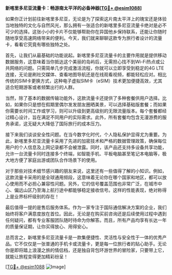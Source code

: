 **新喀里多尼亚流量卡：畅游南太平洋的必备神器[[TG💪+ @esim1088](https://t.me/s/esim1088)]**

如果你正计划前往新喀里多尼亚，无论是为了探索这片南太平洋上的瑰宝还是体验当地独特的文化与自然风光，那么拥有一张适合的新喀里多尼亚流量卡绝对是必不可少的选择。这张小小的卡片不仅能够帮助你在异国他乡保持联系，还能让你随时随地享受高速网络带来的便利。今天，我们就来聊聊这款专为旅行者设计的流量卡，看看它究竟有哪些独特之处。

首先，让我们从最基础的功能说起。新喀里多尼亚流量卡的主要作用就是提供移动数据服务，这意味着当你抵达这个美丽的岛屿后，无需担心找不到Wi-Fi热点或公共网络的问题。只需简单几步完成激活流程，你就可以立即享受到稳定的4G LTE连接，无论是刷社交媒体、查看地图导航还是在线观看视频，都能轻松应对。相比传统的SIM卡更换方式，这种电子虚拟SIM卡（eSIM）技术更加便捷高效，尤其适合短期游客或者频繁出行的人群。

当然，除了基本的数据传输功能外，这款流量卡还提供了多种套餐供用户选择。比如，如果你只是想在假期里偶尔发发朋友圈晒美景，可以选择基础版套餐；而如果你需要长时间工作或学习，则可以升级到更高级别的无限流量版本。每个套餐都经过精心设计，旨在满足不同用户的实际需求。此外，所有套餐均包含无漫游费的服务承诺，这无疑大大降低了国际旅行的成本压力。

接下来我们谈谈安全性问题。在当今数字化时代，个人隐私保护显得尤为重要。为此，新喀里多尼亚流量卡采用了先进的加密技术和严格的数据管理政策，确保每位用户的个人信息及上网记录都不会被泄露。同时，该产品还支持多设备共享功能，允许一台流量卡同时连接多个终端，如智能手机、平板电脑甚至笔记本电脑等，极大地方便了家庭出游或团队合作场景下的使用。

对于那些对技术细节感兴趣的朋友来说，这里还有一些值得了解的小知识。例如，这款流量卡采用的是全球通用频段，这意味着无论你在哪个国家和地区，都可以放心使用而不必担心兼容性问题。另外，它的信号覆盖范围也非常广泛，在城市中心、偏远山区乃至海上航行途中都能够稳定接收信号。这样的性能表现，绝对称得上是业界标杆级别的存在！

最后值得一提的是售后服务体系。作为一家专注于国际通信解决方案的企业，我们始终将客户满意度放在首位。因此，无论是在购买前咨询还是后续使用过程中遇到任何疑问，都有专业客服团队随时待命为你解答。而且，所有产品均享有长达一年的质量保证期，让你买得放心、用得安心。

总而言之，新喀里多尼亚流量卡是一款集便捷性、灵活性与安全性于一体的优秀产品。它不仅仅是一张普通的手机卡或流量卡，更是每一位旅行者的贴心助手。无论你是即将踏上浪漫之旅的情侣档，还是独自背包环游世界的冒险家，只要带上它，就能让旅程变得更加精彩纷呈！

[[TG💪+ @esim1088](https://t.me/s/esim1088) ![Image](https://i.postimg.cc/4NQfJmqS/Snipaste-2025-05-13-00-14-12.png)]